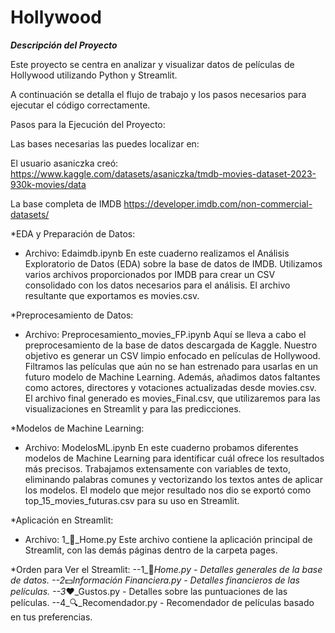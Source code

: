 # Hollywood
*****Descripción del Proyecto*****

Este proyecto se centra en analizar y visualizar datos de películas de Hollywood utilizando Python y Streamlit. 

A continuación se detalla el flujo de trabajo y los pasos necesarios para ejecutar el código correctamente.

Pasos para la Ejecución del Proyecto:

Las bases necesarias las puedes localizar en:

El usuario asaniczka creó:
https://www.kaggle.com/datasets/asaniczka/tmdb-movies-dataset-2023-930k-movies/data

La base completa de IMDB
https://developer.imdb.com/non-commercial-datasets/

*EDA y Preparación de Datos:

- Archivo: Edaimdb.ipynb
En este cuaderno realizamos el Análisis Exploratorio de Datos (EDA) sobre la base de datos de IMDB. 
Utilizamos varios archivos proporcionados por IMDB para crear un CSV consolidado con los datos necesarios para el análisis. 
El archivo resultante que exportamos es movies.csv.

*Preprocesamiento de Datos:

- Archivo: Preprocesamiento_movies_FP.ipynb
Aquí se lleva a cabo el preprocesamiento de la base de datos descargada de Kaggle. 
Nuestro objetivo es generar un CSV limpio enfocado en películas de Hollywood. 
Filtramos las películas que aún no se han estrenado para usarlas en un futuro modelo de Machine Learning. 
Además, añadimos datos faltantes como actores, directores y votaciones actualizadas desde movies.csv. 
El archivo final generado es movies_Final.csv, que utilizaremos para las visualizaciones en Streamlit y para las predicciones.


*Modelos de Machine Learning:

- Archivo: ModelosML.ipynb
En este cuaderno probamos diferentes modelos de Machine Learning para identificar cuál ofrece los resultados más precisos. 
Trabajamos extensamente con variables de texto, eliminando palabras comunes y vectorizando los textos antes de aplicar los modelos. 
El modelo que mejor resultado nos dio se exportó como top_15_movies_futuras.csv para su uso en Streamlit.

*Aplicación en Streamlit:

- Archivo: 1_🍿_Home.py
Este archivo contiene la aplicación principal de Streamlit, con las demás páginas dentro de la carpeta pages.

*Orden para Ver el Streamlit:
--1_🍿_Home.py - Detalles generales de la base de datos.
--2_💵_Información Financiera.py - Detalles financieros de las películas.
--3_❤️_Gustos.py - Detalles sobre las puntuaciones de las películas.
--4_🔍_Recomendador.py - Recomendador de películas basado en tus preferencias.
